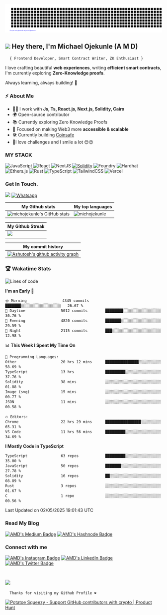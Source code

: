 <img src='/gitartwork.svg' alt='gitartwork'/>

## <img src="https://raw.githubusercontent.com/MartinHeinz/MartinHeinz/master/wave.gif" width="30px"> Hey there, I'm Michael Ojekunle (A M D)
      { Frontend Developer, Smart Contract Writer, ZK Enthusiast }      
I love crafting beautiful **web experiences**, writing **efficient smart contracts**, I'm currently exploring **Zero-Knowledge proofs**.  

Always learning, always building! 🚀

<h3>⚡️ About Me</h3>

   - 👨‍💻 I work with <strong>Js, Ts, React.js, Next.js, Solidity, Cairo</strong>
   - 🌍 Open-source contributor
   - 📚 Currently exploring Zero Knowledge Proofs
   - 🎯 Focused on making Web3 more **accessible & scalable**
   - 🛠️ Currently building [Coinsafe](https://coinsafe.network)
   - 🎉I love challenges and I smile a lot 😊😉

<h3>MY STACK</h3>

![JavaScript](https://img.shields.io/badge/javascript-%23323330.svg?style=for-the-badge&logo=javascript&logoColor=%23F7DF1E)
![React](https://img.shields.io/badge/react-%2320232a.svg?style=for-the-badge&logo=react&logoColor=%2361DAFB) ![NextJS](https://img.shields.io/badge/Next-black?style=for-the-badge&logo=next.js&logoColor=white) [![Solidity](https://img.shields.io/badge/Solidity-363636?style=for-the-badge&logo=solidity&logoColor=fff)](#) ![Foundry](https://img.shields.io/badge/Foundry-20232A?style=for-the-badge&logo=foundry&logoColor=white) ![Hardhat](https://img.shields.io/badge/Hardhat-181717?style=for-the-badge&logo=hardhat&logoColor=white) ![Ethers.js](https://img.shields.io/badge/Ethers.js-%23323330.svg?style=for-the-badge&logo=ethers.js&logoColor=%23F7DF1E) ![Rust](https://img.shields.io/badge/Rust-%23000000.svg?style=for-the-badge&e&logo=rust&logoColor=white) ![TypeScript](https://img.shields.io/badge/typescript-%23007ACC.svg?style=for-the-badge&logo=typescript&logoColor=white)
![TailwindCSS](https://img.shields.io/badge/tailwindcss-%2338B2AC.svg?style=for-the-badge&logo=tailwind-css&logoColor=white) ![Vercel](https://img.shields.io/badge/vercel-%23000000.svg?style=for-the-badge&logo=vercel&logoColor=white)

### Get In Touch.  
<a href="mailto:michojekunle1@gmail.com"><img src="https://img.shields.io/badge/Gmail-D14836?style=for-the-badge&logo=gmail&logoColor=white"/></a>
<a href="https://wa.me/2349045156850?text=Hello%20I'm"><img src="https://img.shields.io/badge/WhatsApp-25D366?style=for-the-badge&logo=whatsapp&logoColor=white" alt="Whatsapp"/></a>

| My Github stats | My top languages |
|---|---|
| <img src="https://github-readme-stats.vercel.app/api?username=michojekunle&show_icons=true&hide=&count_private=true&title_color=f97316&text_color=14b8a6&icon_color=22c55e&bg_color=181824&hide_border=true&show_icons=true" alt="michojekunle's GitHub stats" /> | <img src="https://github-readme-stats.vercel.app/api/top-langs?username=michojekunle&title_color=f97316&text_color=14b8a6&icon_color=22c55e&bg_color=181824&hide_border=true&show_icons=true&locale=en&layout=compact" alt="michojekunle" /> | 

| My Github Streak |
|---|
|<a href="http://www.github.com/michojekunle"><img src="https://github-readme-streak-stats.herokuapp.com/?user=michojekunle&stroke=14b8a6&background=181824&ring=f97316&fire=f97316&currStreakNum=14b8a6&currStreakLabel=f97316&sideNums=14b8a6&sideLabels=14b8a6&dates=14b8a6&hide_border=true" /></a> |

| My commit history |
|---|
|[![Ashutosh's github activity graph](https://github-readme-activity-graph.vercel.app/graph?username=michojekunle&bg_color=181824&color=ffffff&line=14b8a6&point=ffffff&area=true&hide_border=true)](https://github.com/ashutosh00710/github-readme-activity-graph) |


### 🏆 Wakatime Stats
<!--START_SECTION:waka-->
![Lines of code](https://img.shields.io/badge/From%20Hello%20World%20I%27ve%20Written-45.6%20million%20lines%20of%20code-blue)

**I'm an Early 🐤** 

```text
🌞 Morning                4345 commits        ███████░░░░░░░░░░░░░░░░░░   26.67 % 
🌆 Daytime                5012 commits        ████████░░░░░░░░░░░░░░░░░   30.76 % 
🌃 Evening                4820 commits        ███████░░░░░░░░░░░░░░░░░░   29.59 % 
🌙 Night                  2115 commits        ███░░░░░░░░░░░░░░░░░░░░░░   12.98 % 
```


📊 **This Week I Spent My Time On** 

```text
💬 Programming Languages: 
Other                    20 hrs 12 mins      ███████████████░░░░░░░░░░   58.69 % 
TypeScript               13 hrs              █████████░░░░░░░░░░░░░░░░   37.76 % 
Solidity                 38 mins             ░░░░░░░░░░░░░░░░░░░░░░░░░   01.88 % 
Image (svg)              15 mins             ░░░░░░░░░░░░░░░░░░░░░░░░░   00.77 % 
JSON                     11 mins             ░░░░░░░░░░░░░░░░░░░░░░░░░   00.58 % 

🔥 Editors: 
Chrome                   22 hrs 29 mins      ████████████████░░░░░░░░░   65.31 % 
VS Code                  11 hrs 56 mins      █████████░░░░░░░░░░░░░░░░   34.69 % 
```

**I Mostly Code in TypeScript** 

```text
TypeScript               63 repos            █████████░░░░░░░░░░░░░░░░   35.00 % 
JavaScript               50 repos            ███████░░░░░░░░░░░░░░░░░░   27.78 % 
Solidity                 16 repos            ██░░░░░░░░░░░░░░░░░░░░░░░   08.89 % 
Rust                     3 repos             ░░░░░░░░░░░░░░░░░░░░░░░░░   01.67 % 
C                        1 repo              ░░░░░░░░░░░░░░░░░░░░░░░░░   00.56 % 
```




 Last Updated on 02/05/2025 19:01:43 UTC
<!--END_SECTION:waka--> 


### Read My Blog
<a href="https://devvmichael.medium.com/" target="_blank"><img src="https://img.shields.io/badge/Medium-black?style=for-the-badge&logo=medium&logoColor=white" alt="AMD's Medium Badge"></a>
<a href="https://hashnode.com/@midev" target="_blank"><img src="https://img.shields.io/badge/Hashnode-2962FF?style=for-the-badge&logo=hashnode&logoColor=white" alt="AMD's Hashnode Badge"></a>

### Connect with me
<p>
<a href="https://instagram.com/amdevvvvv" target="_blank"><img src="https://img.shields.io/badge/Instagram-E4405F?style=for-the-badge&logo=instagram&logoColor=white" alt="AMD's Instagram Badge"></a>
<a href="https://www.linkedin.com/in/michael-ojekunle" target="_blank"><img src="https://img.shields.io/badge/-Michael%20Ojekunle%20-blue?style=for-the-badge&amp;labelColor=blue&amp;logo=LinkedIn&amp;link=www.linkedin.com/in/adeoluwa-agbakosi-687023219" alt="AMD's LinkedIn Badge"></a>
<a href="https://twitter.com/devvmichael" target="_blank"><img src="https://img.shields.io/badge/-AMD%20-blue?style=for-the-badge&amp;labelColor=white&amp;logo=Twitter&amp;link=www.linkedin.com/in/adeoluwa-agbakosi-687023219" alt="AMD's Twitter Badge"></a>
</p>
<br/>

[![](https://komarev.com/ghpvc/?username=michojekunle&color=14b8a6&label=Profile%20Views)](https://github.com/michojekunle/michojekunle)<br/>
     
     
      Thanks for visiting my Github Profile ❤️

<a href="https://www.potatoesqueezy.xyz/app/profile?user=michojekunle" target="_blank" rel="noopener noreferrer">
      <img 
          src="https://coffee-major-wallaby-86.mypinata.cloud/ipfs/bafkreiaskbvndui55ycmqdu6ui6arfkhxmqgjvjcaw26myp4y76mmqtbyi" 
          width="350" 
          height="54" 
          style="width: 250px; height: 54px;" 
          alt="Potatoe Squeezy - Support GitHub contributors with crypto | Product Hunt" 
      />
</a>
